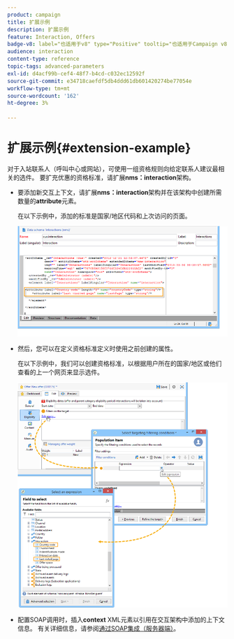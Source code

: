 ```yaml
---
product: campaign
title: 扩展示例
description: 扩展示例
feature: Interaction, Offers
badge-v8: label="也适用于v8" type="Positive" tooltip="也适用于Campaign v8"
audience: interaction
content-type: reference
topic-tags: advanced-parameters
exl-id: d4acf99b-cef4-48f7-b4cd-c032ec12592f
source-git-commit: e34718caefdf5db4ddd61db601420274be77054e
workflow-type: tm+mt
source-wordcount: '162'
ht-degree: 3%

---
```


# 扩展示例{#extension-example}



对于入站联系人（呼叫中心或网站），可使用一组资格规则向给定联系人建议最相关的选件。 要扩充优惠的资格标准，请扩展&#x200B;**nms：interaction**&#x200B;架构。

* 要添加新交互上下文，请扩展&#x200B;**nms：interaction**&#x200B;架构并在该架构中创建所需数量的&#x200B;**attribute**&#x200B;元素。

  在以下示例中，添加的标准是国家/地区代码和上次访问的页面。

  ![](assets/s_ncs_configuration_offer_schemas.png)

* 然后，您可以在定义资格标准定义时使用之前创建的属性。

  在以下示例中，我们可以创建资格标准，以根据用户所在的国家/地区或他们查看的上一个网页来显示选件。

  ![](assets/s_ncs_configuration_offer_context.png)

* 配置SOAP调用时，插入&#x200B;**context** XML元素以引用在交互架构中添加的上下文信息。 有关详细信息，请参阅[通过SOAP集成（服务器端）](../../interaction/using/integration-via-soap-server-side.md)。
